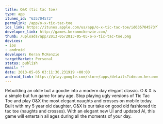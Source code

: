 ```yaml
--- 
title: O&X (tic tac toe)
type: app
itunes_id: "635704573"
permalink: /app/o-x-tic-tac-toe
ios_link: https://itunes.apple.com/us/app/o-x-tic-tac-toe/id635704573?ls=1%26mt=8
developer_link: http://games.keranmckenzie.com/
thumb: /uploads/app/2013-05/2013-05-05-o-x-tic-tac-toe.png
devices: 
- ios
- android
developer: Keran McKenzie
targetMarket: Personal
status: publish
email: ""
date: 2013-05-05 03:11:30.231919 +00:00
android_link: https://play.google.com/store/apps/details?id=com.keranmckenzie.oandx&feature=search_result#?t=W251bGwsMSwyLDEsImNvbS5rZXJhbm1ja2VuemllLm9hbmR4Il0
---
```


Rebuilding an oldie but a goodie into a modern day elegant classic. O & X is a simple but fun game for any age. Stop playing ugly versions of Tic Tac Toe and play O&X the most elegant naughts and crosses on mobile today. Built with my 5 year old daughter, O&X is our take on good old fashioned tic tac toe (naughts and crosses). With an elegant new UI and updated AI, this game will entertain all ages during all the moments of your day. 

